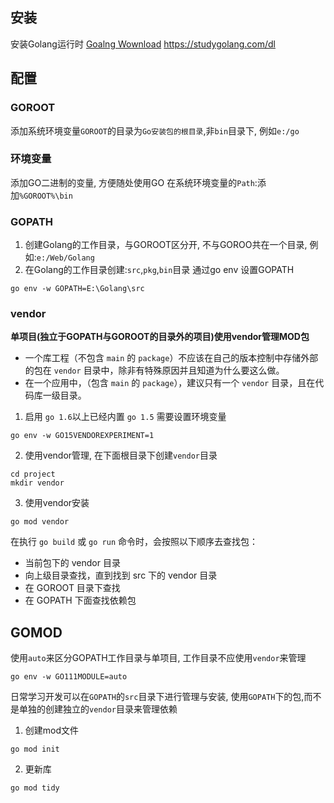 ## 安装
安装Golang运行时
[Goalng Wownload](https://tip.golang.org/learn/)
https://studygolang.com/dl
## 配置

### GOROOT
添加系统环境变量`GOROOT`的目录为`Go安装包的根目录`,非`bin`目录下, 例如`e:/go`

### 环境变量
添加GO二进制的变量, 方便随处使用GO
在系统环境变量的`Path`:添加`%GOROOT%\bin`

### GOPATH
1. 创建Golang的工作目录，与GOROOT区分开, 不与GOROO共在一个目录, 例如:`e:/Web/Golang`
2. 在Golang的工作目录创建:`src`,`pkg`,`bin`目录
通过go env 设置GOPATH
```shell
go env -w GOPATH=E:\Golang\src
```

### vendor
**单项目(独立于GOPATH与GOROOT的目录外的项目)使用vendor管理MOD包**
-   一个库工程（不包含 `main` 的 `package`）不应该在自己的版本控制中存储外部的包在 `vendor` 目录中，除非有特殊原因并且知道为什么要这么做。
-   在一个应用中，（包含 `main` 的 `package`），建议只有一个 `vendor` 目录，且在代码库一级目录。

1. 启用
`go 1.6`以上已经内置
`go 1.5` 需要设置环境变量
```shell
go env -w GO15VENDOREXPERIMENT=1
```

2. 使用vendor管理, 在下面根目录下创建`vendor`目录
```shell
cd project
mkdir vendor
```

3. 使用vendor安装
```shell
go mod vendor
```

在执行 `go build` 或 `go run` 命令时，会按照以下顺序去查找包：
-   当前包下的 vendor 目录
-   向上级目录查找，直到找到 src 下的 vendor 目录
-   在 GOROOT 目录下查找
-   在 GOPATH 下面查找依赖包

## GOMOD
使用`auto`来区分GOPATH工作目录与单项目, 工作目录不应使用`vendor`来管理
```shell
go env -w GO111MODULE=auto
```

日常学习开发可以在`GOPATH`的`src`目录下进行管理与安装, 使用`GOPATH`下的包,而不是单独的创建独立的`vendor`目录来管理依赖

1. 创建mod文件
```pwsh
go mod init
```

2. 更新库
```
go mod tidy
```

